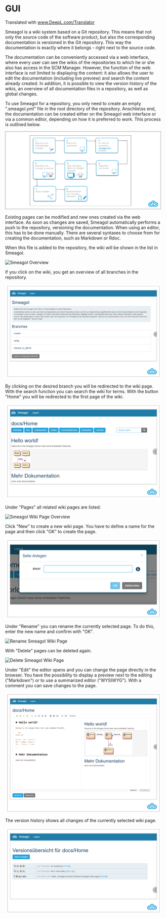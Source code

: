 # GUI

Translated with www.DeepL.com/Translator

Smeagol is a wiki system based on a Git repository. This means that not only the source code of the software product, but also the corresponding documentation is versioned in the Git repository. This way the documentation is exactly where it belongs - right next to the source code.  

The documentation can be conveniently accessed via a web interface, where every user can see the wikis of the repositories to which he or she also has access in the SCM Manager. However, the function of the web interface is not limited to displaying the content: it also allows the user to edit the documentation (including live preview) and search the content already created. In addition, it is possible to view the version history of the wikis, an overview of all documentation files in a repository, as well as global changes.  

To use Smeagol for a repository, you only need to create an empty 
".smeagol.yml" file in the root directory of the repository. Anschlie\ss end, the documentation can be created either on the Smeagol web interface or via a common editor, depending on how it is preferred to work. This process is outlined below.

![Smeagol Workflow](figures/smeagol/SmeagolWorkflow.png)

Existing pages can be modified and new ones created via the web interface. As soon as changes are saved, Smeagol automatically performs a push to the repository, versioning the documentation. When using an editor, this has to be done manually. There are several syntaxes to choose from for creating the documentation, such as Markdown or Rdoc.

When this file is added to the repository, the wiki will be shown in the list in Smeagol.

![Smeagol Overview](figures/smeagol/SmeagolOverview.png)



If you click on the wiki, you get an overview of all branches in the repository.

![Smeagol Branches](figures/smeagol/SmeagolBranches.png)

By clicking on the desired branch you will be redirected to the wiki page.
With the search function you can search the wiki for terms. With the button "Home" you will be redirected to the first page of the wiki.

![Smeagol Wiki Home](figures/smeagol/SmeagolWiki.png)



Under "Pages" all related wiki pages are listed:

![Smeagol Wiki Page Overview](figures/smeagol/SmeagolWikiFiles.png)

Click "New" to create a new wiki page. You have to define a name for the page and then click "OK" to create the page.

![Create Smeagol Wiki Page](figures/smeagol/SmeagolWikiNeueSeite.png)



Under "Rename" you can rename the currently selected page. To do this, enter the new name and confirm with "OK".

![Rename Smeagol Wiki Page](figures/smeagol/SmeagolWikiPageRename.png)



With "Delete" pages can be deleted again.

![Delete Smeagol Wiki Page](figures/smeagol/SmeagolWikiPageDel.png)

Under "Edit" the editor opens and you can change the page directly in the browser. You have the possibility to display a preview next to the editing ("Markdown") or to use a summarized editor ("WYSIWYG"). With a comment you can save changes to the page.

![Smeagol Wiki Editor](figures/smeagol/SmeagolEditor.png)



The version history shows all changes of the currently selected wiki page.

![Smeagol Wiki History](figures/smeagol/SmeagolVersion.png)

